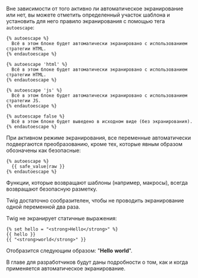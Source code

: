 
Вне зависимости от того активно ли автоматическое экранирование или нет, вы можете отметить определенный участок шаблона и установить для него правило экранирования с помощью тега ```autoescape```:

```twig
{% autoescape %}
  Всё в этом блоке будет автоматически экранировано с использованием стратегии HTML.
{% endautoescape %}

{% autoescape 'html' %}
  Всё в этом блоке будет автоматически экранировано с использованием стратегии HTML.
{% endautoescape %}

{% autoescape 'js' %}
  Всё в этом блоке будет автоматически экранировано с использованием стратегии JS.
{% endautoescape %}

{% autoescape false %}
  Всё в этом блоке будет выведено в исходном виде (без экранирования).
{% endautoescape %}
```

При активном режиме экранирования, все переменные автоматически подвергаются преобразованию, кроме тех, которые явным образом обозначены как безопасные:

```twig
{% autoescape %}
  {{ safe_value|raw }}
{% endautoescape %}
```

Функции, которые возвращают шаблоны (например, макросы), всегда возвращают безопасную разметку.

Twig достаточно сообразителен, чтобы не проводить экранирование одной переменной два раза.

Twig не экранирует статичные выражения:

```twig
{% set hello = "<strong>Hello</strong>" %}
{{ hello }}
{{ "<strong>world</strong>" }}
```

Отобразится следующим образом: "<strong>Hello</strong> **world**".

В главе для разработчиков будут даны подробности о том, как и когда применяется автоматическое экранирование.
